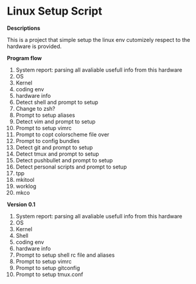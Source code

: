 Linux Setup Script
===
**Descriptions**

This is a project that simple setup the linux env cutomizely respect to the hardware is provided.


**Program flow**
 1. System report: parsing all avaliable usefull info from this hardware
  1. OS 
  2. Kernel 
  3. coding env 
  4. hardware info
 2. Detect shell and prompt to setup
  1. Change to zsh?
  2. Prompt to setup aliases
 3. Detect vim and prompt to setup
  1. Prompt to setup vimrc
  2. Prompt to copt colorscheme file over
  3. Prompt to config bundles
 4. Detect git and prompt to setup
 5. Detect tmux and prompt to setup
 6. Detect pushbullet and prompt to setup
 7. Detect personal scripts and prompt to setup
  1. tpp
  2. mkitool
  3. worklog
  4. mkco


**Version 0.1**
 1. System report: parsing all avaliable usefull info from this hardware
  1. OS 
  2. Kernel 
  3. Shell 
  4. coding env 
  5. hardware info
 2. Prompt to setup shell rc file and aliases
 3. Prompt to setup vimrc
 4. Prompt to setup gitconfig
 5. Prompt to setup tmux.conf
